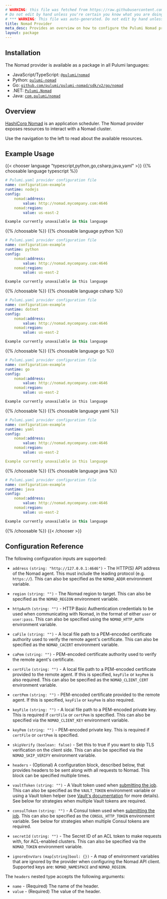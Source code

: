 ```yaml
---
# WARNING: this file was fetched from https://raw.githubusercontent.com/pulumi/pulumi-nomad/v2.4.2/docs/_index.md
# Do not edit by hand unless you're certain you know what you are doing!
# *** WARNING: This file was auto-generated. Do not edit by hand unless you're certain you know what you are doing! ***
title: Nomad Provider
meta_desc: Provides an overview on how to configure the Pulumi Nomad provider.
layout: package
---
```

## Installation

The Nomad provider is available as a package in all Pulumi languages:

* JavaScript/TypeScript: [`@pulumi/nomad`](https://www.npmjs.com/package/@pulumi/nomad)
* Python: [`pulumi-nomad`](https://pypi.org/project/pulumi-nomad/)
* Go: [`github.com/pulumi/pulumi-nomad/sdk/v2/go/nomad`](https://github.com/pulumi/pulumi-nomad)
* .NET: [`Pulumi.Nomad`](https://www.nuget.org/packages/Pulumi.Nomad)
* Java: [`com.pulumi/nomad`](https://central.sonatype.com/artifact/com.pulumi/nomad)
## Overview

[HashiCorp Nomad](https://www.nomadproject.io) is an application scheduler. The
Nomad provider exposes resources to interact with a Nomad cluster.

Use the navigation to the left to read about the available resources.
## Example Usage

{{< chooser language "typescript,python,go,csharp,java,yaml" >}}
{{% choosable language typescript %}}
```yaml
# Pulumi.yaml provider configuration file
name: configuration-example
runtime: nodejs
config:
    nomad:address:
        value: http://nomad.mycompany.com:4646
    nomad:region:
        value: us-east-2

```
```typescript
Example currently unavailable in this language
```
{{% /choosable %}}
{{% choosable language python %}}
```yaml
# Pulumi.yaml provider configuration file
name: configuration-example
runtime: python
config:
    nomad:address:
        value: http://nomad.mycompany.com:4646
    nomad:region:
        value: us-east-2

```
```python
Example currently unavailable in this language
```
{{% /choosable %}}
{{% choosable language csharp %}}
```yaml
# Pulumi.yaml provider configuration file
name: configuration-example
runtime: dotnet
config:
    nomad:address:
        value: http://nomad.mycompany.com:4646
    nomad:region:
        value: us-east-2

```
```csharp
Example currently unavailable in this language
```
{{% /choosable %}}
{{% choosable language go %}}
```yaml
# Pulumi.yaml provider configuration file
name: configuration-example
runtime: go
config:
    nomad:address:
        value: http://nomad.mycompany.com:4646
    nomad:region:
        value: us-east-2

```
```go
Example currently unavailable in this language
```
{{% /choosable %}}
{{% choosable language yaml %}}
```yaml
# Pulumi.yaml provider configuration file
name: configuration-example
runtime: yaml
config:
    nomad:address:
        value: http://nomad.mycompany.com:4646
    nomad:region:
        value: us-east-2

```
```yaml
Example currently unavailable in this language
```
{{% /choosable %}}
{{% choosable language java %}}
```yaml
# Pulumi.yaml provider configuration file
name: configuration-example
runtime: java
config:
    nomad:address:
        value: http://nomad.mycompany.com:4646
    nomad:region:
        value: us-east-2

```
```java
Example currently unavailable in this language
```
{{% /choosable %}}
{{< /chooser >}}
## Configuration Reference

The following configuration inputs are supported:

- `address` `(string: "http://127.0.0.1:4646")` - The HTTP(S) API address of the
  Nomad agent. This must include the leading protocol (e.g. `https://`). This
  can also be specified as the `NOMAD_ADDR` environment variable.

- `region` `(string: "")` - The Nomad region to target. This can also be
  specified as the `NOMAD_REGION` environment variable.

- `httpAuth` `(string: "")` - HTTP Basic Authentication credentials to be used
  when communicating with Nomad, in the format of either `user` or `user:pass`.
  This can also be specified using the `NOMAD_HTTP_AUTH` environment variable.

- `caFile` `(string: "")` - A local file path to a PEM-encoded certificate
  authority used to verify the remote agent's certificate. This can also be
  specified as the `NOMAD_CACERT` environment variable.

- `caPem` `(string: "")` - PEM-encoded certificate authority used to verify
  the remote agent's certificate.

- `certFile` `(string: "")` - A local file path to a PEM-encoded certificate
  provided to the remote agent. If this is specified, `keyFile` or `keyPem`
  is also required. This can also be specified as the `NOMAD_CLIENT_CERT`
  environment variable.

- `certPem` `(string: "")` - PEM-encoded certificate provided to the remote
  agent. If this is specified, `keyFile` or `keyPem` is also required.

- `keyFile` `(string: "")` - A local file path to a PEM-encoded private key.
  This is required if `certFile` or `certPem` is specified. This can also be
  specified via the `NOMAD_CLIENT_KEY` environment variable.

- `keyPem` `(string: "")` - PEM-encoded private key. This is required if
  `certFile` or `certPem` is specified.

- `skipVerify` `(boolean: false)` - Set this to true if you want to skip TLS verification on the client side.
  This can also be specified via the `NOMAD_SKIP_VERIFY` environment variable.

- `headers` - (Optional) A configuration block, described below, that provides headers
  to be sent along with all requests to Nomad.  This block can be specified
  multiple times.

- `vaultToken` `(string: "")` - A Vault token used when [submitting the job](https://www.nomadproject.io/docs/job-specification/job#vault_token).
  This can also be specified as the `VAULT_TOKEN` environment variable or using a
  Vault token helper (see [Vault's documentation](https://www.vaultproject.io/docs/commands/token-helper.html)
  for more details). See below for strategies when
  multiple Vault tokens are required.

- `consulToken` `(string: "")` - A Consul token used when [submitting the job](https://www.nomadproject.io/docs/job-specification/job#consul_token).
  This can also be specified as the `CONSUL_HTTP_TOKEN` environment variable.
  See below for strategies when multiple Consul tokens are required.

- `secretId` `(string: "")` - The Secret ID of an ACL token to make requests with,
  for ACL-enabled clusters. This can also be specified via the `NOMAD_TOKEN`
  environment variable.

- `ignoreEnvVars` `(map[string]bool: {})` - A map of environment variables
  that are ignored by the provider when configuring the Nomad API client.
  Supported keys are: `NOMAD_NAMESPACE` and `NOMAD_REGION`.

The `headers` nested type accepts the following arguments:
* `name` - (Required) The name of the header.
* `value` - (Required) The value of the header.